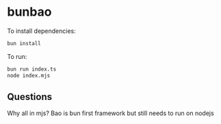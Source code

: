 # bunbao

To install dependencies:

```bash
bun install
```

To run:

```bash
bun run index.ts
node index.mjs
```

## Questions
Why all in mjs?
Bao is bun first framework but still needs to run on nodejs 

